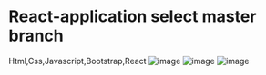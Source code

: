 # React-application select master branch

Html,Css,Javascript,Bootstrap,React
![image](https://user-images.githubusercontent.com/93827155/141515798-8a763148-0468-41e8-89d3-91af73501721.png)
![image](https://user-images.githubusercontent.com/93827155/141515823-d9115f2c-14ca-49d5-92ac-b86b93476add.png)
![image](https://user-images.githubusercontent.com/93827155/141515873-07bd7b23-814f-4b17-9bc6-e31c31e5e001.png)
